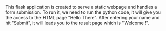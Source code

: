 This flask application is created to serve a static webpage and handles a form submission. To run it, we need to run the python code, it will give you the access to the HTML page "Hello There". After entering your name and hit "Submit", it will leads you to the result page which is "Welcome <name you enter>!".
